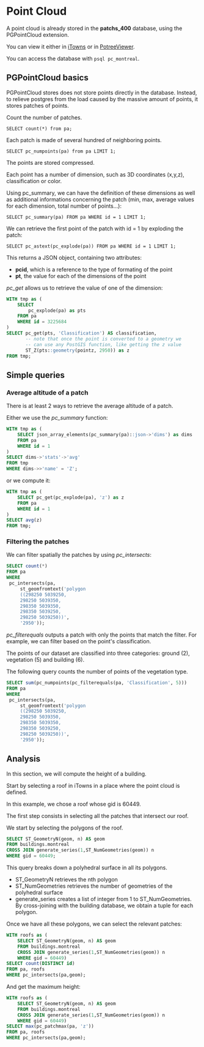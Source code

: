 # Point Cloud

A point cloud is already stored in the **patchs_400** database, using the PGPointCloud extension.

You can view it either in [iTowns](http://3d.oslandia.com/) or in [PotreeViewer](http://3d.oslandia.com/potree/examples/lopocs.html).

You can access the database with `psql pc_montreal`.

## PGPointCloud basics

PGPointCloud stores does not store points directly in the database. Instead, to relieve postgres from the load caused by the massive amount of points, it stores patches of points.

Count the number of patches.

`SELECT count(*) from pa;`

Each patch is made of several hundred of neighboring points.

`SELECT pc_numpoints(pa) from pa LIMIT 1;`

The points are stored compressed.

Each point has a number of dimension, such as 3D coordinates (x,y,z), classification or color.

Using pc_summary, we can have the definition of these dimensions as well as additional informations concerning the patch (min, max, average values for each dimension, total number of points...):

`SELECT pc_summary(pa) FROM pa WHERE id = 1 LIMIT 1;`

We can retrieve the first point of the patch with id = 1 by exploding the patch:

`SELECT pc_astext(pc_explode(pa)) FROM pa WHERE id = 1 LIMIT 1;`

This returns a JSON object, containing two attributes:
* **pcid**, which is a reference to the type of formating of the point
* **pt**, the value for each of the dimensions of the point

*pc_get* allows us to retrieve the value of one of the dimension:

```sql
WITH tmp as (
    SELECT
        pc_explode(pa) as pts
    FROM pa
    WHERE id = 3225684
)
SELECT pc_get(pts, 'Classification') AS classification,
       -- note that once the point is converted to a geometry we
       -- can use any PostGIS function, like getting the z value
       ST_Z(pts::geometry(pointz, 2950)) as z
FROM tmp;
```

## Simple queries

### Average altitude of a patch

There is at least 2 ways to retrieve the average altitude of a patch.

Either we use the *pc_summary* function:

```sql
WITH tmp as (
    SELECT json_array_elements(pc_summary(pa)::json->'dims') as dims
    FROM pa
    WHERE id = 1
)
SELECT dims->'stats'->'avg'
FROM tmp
WHERE dims->>'name' = 'Z';
```

or we compute it:

```sql
WITH tmp as (
    SELECT pc_get(pc_explode(pa), 'z') as z
    FROM pa
    WHERE id = 1
)
SELECT avg(z)
FROM tmp;
```

### Filtering the patches

We can filter spatially the patches by using *pc_intersects*:

```sql
SELECT count(*)
FROM pa
WHERE
 pc_intersects(pa,
     st_geomfromtext('polygon
     ((298250 5039250,
     298250 5039350,
     298350 5039350,
     298350 5039250,
     298250 5039250))',
     '2950'));
```
*pc_filterequals* outputs a patch with only the points that match the filter. For example, we can filter based on the point's classification.

The points of our dataset are classified into three categories: ground (2), vegetation (5) and building (6).

The following query counts the number of points of the vegetation type.

```sql
SELECT sum(pc_numpoints(pc_filterequals(pa, 'Classification', 5)))
FROM pa
WHERE
 pc_intersects(pa,
     st_geomfromtext('polygon
     ((298250 5039250,
     298250 5039350,
     298350 5039350,
     298350 5039250,
     298250 5039250))',
     '2950'));
```

## Analysis

In this section, we will compute the height of a building.

Start by selecting a roof in iTowns in a place where the point cloud is defined.

In this example, we chose a roof whose gid is 60449.

The first step consists in selecting all the patches that intersect our roof.

We start by selecting the polygons of the roof.

```sql
SELECT ST_GeometryN(geom, n) AS geom
FROM buildings.montreal
CROSS JOIN generate_series(1,ST_NumGeometries(geom)) n
WHERE gid = 60449;
```

This query breaks down a polyhedral surface in all its polygons.
* ST_GeometryN retrieves the nth polygon
* ST_NumGeometries retrieves the number of geometries of the polyhedral surface
* generate_series creates a list of integer from 1 to ST_NumGeometries. By cross-joining with the building database, we obtain a tuple for each polygon.

Once we have all these polygons, we can select the relevant patches:

```sql
WITH roofs as (
    SELECT ST_GeometryN(geom, n) AS geom
    FROM buildings.montreal
    CROSS JOIN generate_series(1,ST_NumGeometries(geom)) n
    WHERE gid = 60449)
SELECT count(DISTINCT id)
FROM pa, roofs
WHERE pc_intersects(pa,geom);
```

And get the maximum height:

```sql
WITH roofs as (
    SELECT ST_GeometryN(geom, n) AS geom
    FROM buildings.montreal
    CROSS JOIN generate_series(1,ST_NumGeometries(geom)) n
    WHERE gid = 60449)
SELECT max(pc_patchmax(pa, 'z'))
FROM pa, roofs
WHERE pc_intersects(pa,geom);
```
